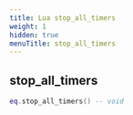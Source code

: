 ```yaml
---
title: Lua stop_all_timers
weight: 1
hidden: true
menuTitle: stop_all_timers
---
```

## stop_all_timers
```lua
eq.stop_all_timers() -- void
```
